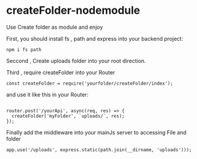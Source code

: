 # createFolder-nodemodule
 Use Create folder as module and enjoy



First, you should install fs , path and express into your backend project:

```shell
npm i fs path
```

Seccond , Create uploads folder into your root direction.

Third , require createFolder into your Router

```shell
const createFolder = require('yourfolder/createFolder/index');
```

and use it like this in your Router:

```shell

router.post('/yourApi', async(req, res) => {
  createFolder('myFolder', `uploads/`, res);
});

```

Finally add the middleware into your mainJs server to accessing File and folder

```shell
app.use('/uploads', express.static(path.join(__dirname, 'uploads')));

```
